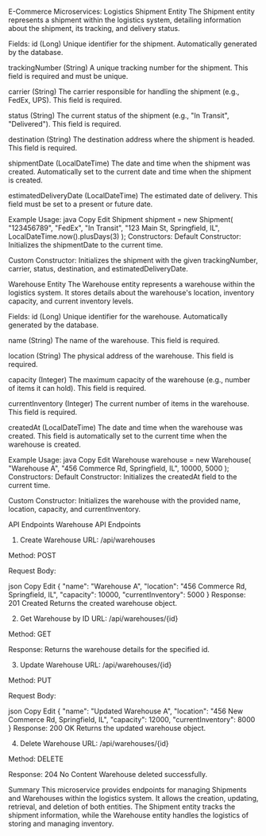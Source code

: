 E-Commerce Microservices: Logistics
Shipment Entity
The Shipment entity represents a shipment within the logistics system, detailing information about the shipment, its tracking, and delivery status.

Fields:
id (Long)
Unique identifier for the shipment. Automatically generated by the database.

trackingNumber (String)
A unique tracking number for the shipment. This field is required and must be unique.

carrier (String)
The carrier responsible for handling the shipment (e.g., FedEx, UPS). This field is required.

status (String)
The current status of the shipment (e.g., "In Transit", "Delivered"). This field is required.

destination (String)
The destination address where the shipment is headed. This field is required.

shipmentDate (LocalDateTime)
The date and time when the shipment was created. Automatically set to the current date and time when the shipment is created.

estimatedDeliveryDate (LocalDateTime)
The estimated date of delivery. This field must be set to a present or future date.

Example Usage:
java
Copy
Edit
Shipment shipment = new Shipment(
    "123456789",
    "FedEx",
    "In Transit",
    "123 Main St, Springfield, IL",
    LocalDateTime.now().plusDays(3)
);
Constructors:
Default Constructor: Initializes the shipmentDate to the current time.

Custom Constructor: Initializes the shipment with the given trackingNumber, carrier, status, destination, and estimatedDeliveryDate.

Warehouse Entity
The Warehouse entity represents a warehouse within the logistics system. It stores details about the warehouse's location, inventory capacity, and current inventory levels.

Fields:
id (Long)
Unique identifier for the warehouse. Automatically generated by the database.

name (String)
The name of the warehouse. This field is required.

location (String)
The physical address of the warehouse. This field is required.

capacity (Integer)
The maximum capacity of the warehouse (e.g., number of items it can hold). This field is required.

currentInventory (Integer)
The current number of items in the warehouse. This field is required.

createdAt (LocalDateTime)
The date and time when the warehouse was created. This field is automatically set to the current time when the warehouse is created.

Example Usage:
java
Copy
Edit
Warehouse warehouse = new Warehouse(
    "Warehouse A",
    "456 Commerce Rd, Springfield, IL",
    10000,
    5000
);
Constructors:
Default Constructor: Initializes the createdAt field to the current time.

Custom Constructor: Initializes the warehouse with the provided name, location, capacity, and currentInventory.

API Endpoints
Warehouse API Endpoints
1. Create Warehouse
URL: /api/warehouses

Method: POST

Request Body:

json
Copy
Edit
{
  "name": "Warehouse A",
  "location": "456 Commerce Rd, Springfield, IL",
  "capacity": 10000,
  "currentInventory": 5000
}
Response: 201 Created
Returns the created warehouse object.

2. Get Warehouse by ID
URL: /api/warehouses/{id}

Method: GET

Response:
Returns the warehouse details for the specified id.

3. Update Warehouse
URL: /api/warehouses/{id}

Method: PUT

Request Body:

json
Copy
Edit
{
  "name": "Updated Warehouse A",
  "location": "456 New Commerce Rd, Springfield, IL",
  "capacity": 12000,
  "currentInventory": 8000
}
Response: 200 OK
Returns the updated warehouse object.

4. Delete Warehouse
URL: /api/warehouses/{id}

Method: DELETE

Response: 204 No Content
Warehouse deleted successfully.

Summary
This microservice provides endpoints for managing Shipments and Warehouses within the logistics system. It allows the creation, updating, retrieval, and deletion of both entities. The Shipment entity tracks the shipment information, while the Warehouse entity handles the logistics of storing and managing inventory.

